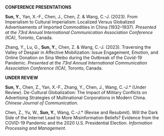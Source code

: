 
**CONFERENCE PRESENTATIONS**

**Sun, Y.**, Yan, X.-F., Chen, J., Chen, Z. & Wang, C.-J. (2023). From Imperialism to Cultural Imperialism: Localized Versus Globalized Advertisements of Imported Commodities in China (1932–1937). _Presented at the 73rd Annual International Communication Association Conference (ICA)_, Toronto, Canada.

Zhang, Y., Lu, G., **Sun, Y.**, Chen, Z. & Wang, C.-J. (2023). Traversing the Valley of Despair in Affective Mobilization: Issue Engagement, Emotion, and Online Donation on Sina Weibo during the Outbreak of the Covid-19 Pandemic. _Presented at the 73rd Annual International Communication Association Conference (ICA)_, Toronto, Canada.

**UNDER REVIEW**

**Sun, Y.**, Chen, Z., Yan, X.-F., Zhang, Y., Chen, J., Wang, C.-J.* (Under Review). De-Cultural Globalization: The Impact of Military Conflicts on Advertising Strategies of Multinational Corporations in Modern China. _Chinese Journal of Communication_.

Chen, Z., Yu, W., **Sun, Y.**, Wang, C.-J.* (Revise and Resubmit). Will the Dark Side of the Internet Lead to More Misinformation Beliefs? Evidence from the COVID-19 Pandemic and the 2020 U.S. Presidential Election. _Information Processing and Management_.
